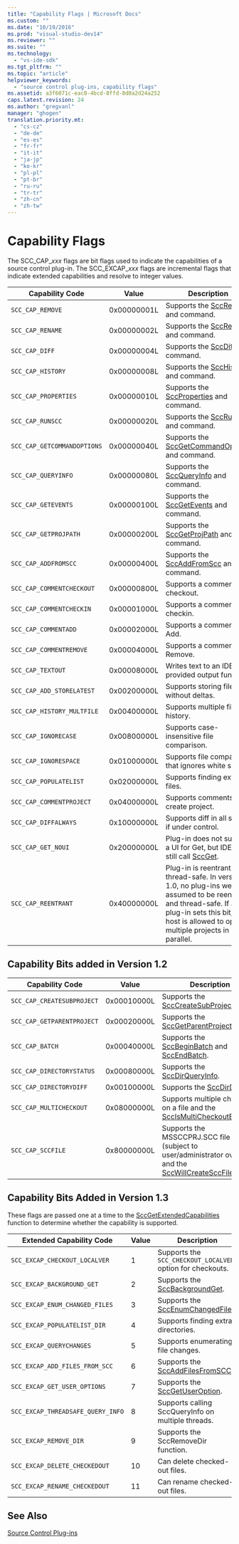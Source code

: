 ```yaml
---
title: "Capability Flags | Microsoft Docs"
ms.custom: ""
ms.date: "10/19/2016"
ms.prod: "visual-studio-dev14"
ms.reviewer: ""
ms.suite: ""
ms.technology: 
  - "vs-ide-sdk"
ms.tgt_pltfrm: ""
ms.topic: "article"
helpviewer_keywords: 
  - "source control plug-ins, capability flags"
ms.assetid: a3f6071c-eac8-4bcd-8ffd-8d0a2d24a252
caps.latest.revision: 24
ms.author: "gregvanl"
manager: "ghogen"
translation.priority.mt: 
  - "cs-cz"
  - "de-de"
  - "es-es"
  - "fr-fr"
  - "it-it"
  - "ja-jp"
  - "ko-kr"
  - "pl-pl"
  - "pt-br"
  - "ru-ru"
  - "tr-tr"
  - "zh-cn"
  - "zh-tw"
---
```

# Capability Flags
The SCC_CAP_*xxx* flags are bit flags used to indicate the capabilities of a source control plug-in. The SCC_EXCAP_*xxx* flags are incremental flags that indicate extended capabilities and resolve to integer values.  
  
|Capability Code|Value|Description|  
|---------------------|-----------|-----------------|  
|`SCC_CAP_REMOVE`|0x00000001L|Supports the [SccRemove](../extensibility/sccremove-function.md) and command.|  
|`SCC_CAP_RENAME`|0x00000002L|Supports the [SccRename](../extensibility/sccrename-function.md) and command.|  
|`SCC_CAP_DIFF`|0x00000004L|Supports the [SccDiff](../extensibility/sccdiff-function.md) and command.|  
|`SCC_CAP_HISTORY`|0x00000008L|Supports the [SccHistory](../extensibility/scchistory-function.md) and command.|  
|`SCC_CAP_PROPERTIES`|0x00000010L|Supports the [SccProperties](../extensibility/sccproperties-function.md) and command.|  
|`SCC_CAP_RUNSCC`|0x00000020L|Supports the [SccRunScc](../extensibility/sccrunscc-function.md) and command.|  
|`SCC_CAP_GETCOMMANDOPTIONS`|0x00000040L|Supports the [SccGetCommandOptions](../extensibility/sccgetcommandoptions-function.md) and command.|  
|`SCC_CAP_QUERYINFO`|0x00000080L|Supports the [SccQueryInfo](../extensibility/sccqueryinfo-function.md) and command.|  
|`SCC_CAP_GETEVENTS`|0x00000100L|Supports the [SccGetEvents](../extensibility/sccgetevents-function.md) and command.|  
|`SCC_CAP_GETPROJPATH`|0x00000200L|Supports the [SccGetProjPath](../extensibility/sccgetprojpath-function.md) and command.|  
|`SCC_CAP_ADDFROMSCC`|0x00000400L|Supports the [SccAddFromScc](../extensibility/sccaddfromscc-function.md) and command.|  
|`SCC_CAP_COMMENTCHECKOUT`|0x00000800L|Supports a comment on checkout.|  
|`SCC_CAP_COMMENTCHECKIN`|0x00001000L|Supports a comment on checkin.|  
|`SCC_CAP_COMMENTADD`|0x00002000L|Supports a comment on Add.|  
|`SCC_CAP_COMMENTREMOVE`|0x00004000L|Supports a comment on Remove.|  
|`SCC_CAP_TEXTOUT`|0x00008000L|Writes text to an IDE-provided output function.|  
|`SCC_CAP_ADD_STORELATEST`|0x00200000L|Supports storing files without deltas.|  
|`SCC_CAP_HISTORY_MULTFILE`|0x00400000L|Supports multiple file history.|  
|`SCC_CAP_IGNORECASE`|0x00800000L|Supports case-insensitive file comparison.|  
|`SCC_CAP_IGNORESPACE`|0x01000000L|Supports file comparison that ignores white space.|  
|`SCC_CAP_POPULATELIST`|0x02000000L|Supports finding extra files.|  
|`SCC_CAP_COMMENTPROJECT`|0x04000000L|Supports comments on create project.|  
|`SCC_CAP_DIFFALWAYS`|0x10000000L|Supports diff in all states if under control.|  
|`SCC_CAP_GET_NOUI`|0x20000000L|Plug-in does not support a UI for Get, but IDE may still call [SccGet](../extensibility/sccget-function.md).|  
|`SCC_CAP_REENTRANT`|0x40000000L|Plug-in is reentrant and thread-safe. In version 1.0, no plug-ins were assumed to be reentrant and thread-safe. If a 1.1 plug-in sets this bit, the host is allowed to open multiple projects in parallel.|  
  
## Capability Bits added in Version 1.2  
  
|Capability Code|Value|Description|  
|---------------------|-----------|-----------------|  
|`SCC_CAP_CREATESUBPROJECT`|0x00010000L|Supports the [SccCreateSubProject](../extensibility/scccreatesubproject-function.md).|  
|`SCC_CAP_GETPARENTPROJECT`|0x00020000L|Supports the [SccGetParentProjectPath](../extensibility/sccgetparentprojectpath-function.md).|  
|`SCC_CAP_BATCH`|0x00040000L|Supports the [SccBeginBatch](../extensibility/sccbeginbatch-function.md) and [SccEndBatch](../extensibility/sccendbatch-function.md).|  
|`SCC_CAP_DIRECTORYSTATUS`|0x00080000L|Supports the [SccDirQueryInfo](../extensibility/sccdirqueryinfo-function.md).|  
|`SCC_CAP_DIRECTORYDIFF`|0x00100000L|Supports the [SccDirDiff](../extensibility/sccdirdiff-function.md).|  
|`SCC_CAP_MULTICHECKOUT`|0x08000000L|Supports multiple checkouts on a file and the [SccIsMultiCheckoutEnabled](../extensibility/sccismulticheckoutenabled-function.md).|  
|`SCC_CAP_SCCFILE`|0x80000000L|Supports the MSSCCPRJ.SCC file (subject to user/administrator override) and the [SccWillCreateSccFile](../extensibility/sccwillcreatesccfile-function.md).|  
  
## Capability Bits Added in Version 1.3  
 These flags are passed one at a time to the [SccGetExtendedCapabilities](../extensibility/sccgetextendedcapabilities-function.md) function to determine whether the capability is supported.  
  
|Extended Capability Code|Value|Description|  
|------------------------------|-----------|-----------------|  
|`SCC_EXCAP_CHECKOUT_LOCALVER`|1|Supports the `SCC_CHECKOUT_LOCALVER` option for checkouts.|  
|`SCC_EXCAP_BACKGROUND_GET`|2|Supports the [SccBackgroundGet](../extensibility/sccbackgroundget-function.md).|  
|`SCC_EXCAP_ENUM_CHANGED_FILES`|3|Supports the [SccEnumChangedFiles](../extensibility/sccenumchangedfiles-function.md).|  
|`SCC_EXCAP_POPULATELIST_DIR`|4|Supports finding extra directories.|  
|`SCC_EXCAP_QUERYCHANGES`|5|Supports enumerating file changes.|  
|`SCC_EXCAP_ADD_FILES_FROM_SCC`|6|Supports the [SccAddFilesFromSCC](../extensibility/sccaddfilesfromscc-function.md).|  
|`SCC_EXCAP_GET_USER_OPTIONS`|7|Supports the [SccGetUserOption](../extensibility/sccgetuseroption-function.md).|  
|`SCC_EXCAP_THREADSAFE_QUERY_INFO`|8|Supports calling SccQueryInfo on multiple threads.|  
|`SCC_EXCAP_REMOVE_DIR`|9|Supports the SccRemoveDir function.|  
|`SCC_EXCAP_DELETE_CHECKEDOUT`|10|Can delete checked-out files.|  
|`SCC_EXCAP_RENAME_CHECKEDOUT`|11|Can rename checked-out files.|  
  
## See Also  
 [Source Control Plug-ins](../extensibility/source-control-plug-ins.md)